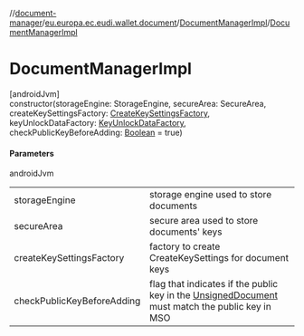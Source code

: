//[document-manager](../../../index.md)/[eu.europa.ec.eudi.wallet.document](../index.md)/[DocumentManagerImpl](index.md)/[DocumentManagerImpl](-document-manager-impl.md)

# DocumentManagerImpl

[androidJvm]\
constructor(storageEngine: StorageEngine, secureArea: SecureArea,
createKeySettingsFactory: [CreateKeySettingsFactory](../-create-key-settings-factory/index.md),
keyUnlockDataFactory: [KeyUnlockDataFactory](../-key-unlock-data-factory/index.md),
checkPublicKeyBeforeAdding: [Boolean](https://kotlinlang.org/api/latest/jvm/stdlib/kotlin/-boolean/index.html) =
true)

#### Parameters

androidJvm

|                            |                                                                                                                                  |
|----------------------------|----------------------------------------------------------------------------------------------------------------------------------|
| storageEngine              | storage engine used to store documents                                                                                           |
| secureArea                 | secure area used to store documents' keys                                                                                        |
| createKeySettingsFactory   | factory to create CreateKeySettings for document keys                                                                            |
| checkPublicKeyBeforeAdding | flag that indicates if the public key in the [UnsignedDocument](../-unsigned-document/index.md) must match the public key in MSO |
